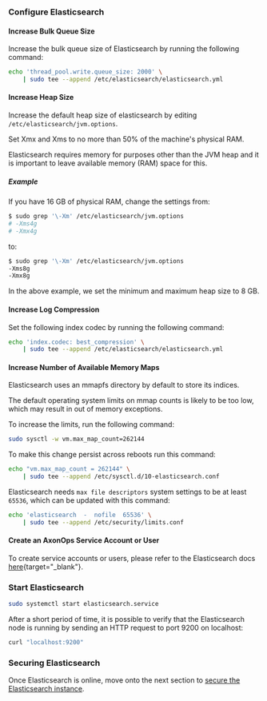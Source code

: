 
### Configure Elasticsearch

#### Increase Bulk Queue Size

Increase the bulk queue size of Elasticsearch by running the following command:

``` bash 
echo 'thread_pool.write.queue_size: 2000' \
    | sudo tee --append /etc/elasticsearch/elasticsearch.yml
```

#### Increase Heap Size

Increase the default heap size of elasticsearch by editing `/etc/elasticsearch/jvm.options`.

Set Xmx and Xms to no more than 50% of the machine's physical RAM.

Elasticsearch requires memory for purposes other than the JVM heap and it is important to leave available memory (RAM) space for this.

##### Example

If you have 16 GB of physical RAM, change the settings from:

``` bash
$ sudo grep '\-Xm' /etc/elasticsearch/jvm.options
# -Xms4g
# -Xmx4g
```

to:

``` bash
$ sudo grep '\-Xm' /etc/elasticsearch/jvm.options
-Xms8g
-Xmx8g 
```

In the above example, we set the minimum and maximum heap size to 8 GB.

#### Increase Log Compression

Set the following index codec by running the following command:

``` bash 
echo 'index.codec: best_compression' \
    | sudo tee --append /etc/elasticsearch/elasticsearch.yml
```

#### Increase Number of Available Memory Maps

Elasticsearch uses an mmapfs directory by default to store its indices. 

The default operating system limits on mmap counts is likely to be too low, which may result in out of memory exceptions.

To increase the limits, run the following command:

``` bash 
sudo sysctl -w vm.max_map_count=262144
```

To make this change persist across reboots run this command:

``` bash
echo "vm.max_map_count = 262144" \
    | sudo tee --append /etc/sysctl.d/10-elasticsearch.conf
```

Elasticsearch needs `max file descriptors` system settings to be at least `65536`,
which can be updated with this command:

``` bash 
echo 'elasticsearch  -  nofile  65536' \
    | sudo tee --append /etc/security/limits.conf
```

#### Create an AxonOps Service Account or User

To create service accounts or users, please refer to the Elasticsearch docs [here](https://www.elastic.co/guide/en/elasticsearch/reference/current/setting-up-authentication.html){target="_blank"}.

### Start Elasticsearch

``` bash
sudo systemctl start elasticsearch.service
```

After a short period of time, it is possible to verify that the Elasticsearch node is running by sending an HTTP request to port 9200 on localhost:

``` bash
curl "localhost:9200"
```

### Securing Elasticsearch

Once Elasticsearch is online, move onto the next section to
[secure the Elasticsearch instance](./securing_elastic.md).
